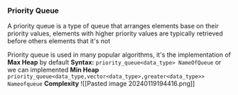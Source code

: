 
### Priority Queue
A priority queue is a type of queue that arranges elements base on their priority values, elements with higher priority values are typically retrieved before others elements that it's not 

Priority queue is used in many popular algorithms, it's the implementation of **Max Heap** by default
**Syntax:**
`priority_queue<data_type> NameOfQueue`
or we can implemented **Min Heap** 
`priority_queue<data_type,vector<data_type>,greater<data_type>> Nameofqueue`
**Complexity**
![[Pasted image 20240119194416.png]]




